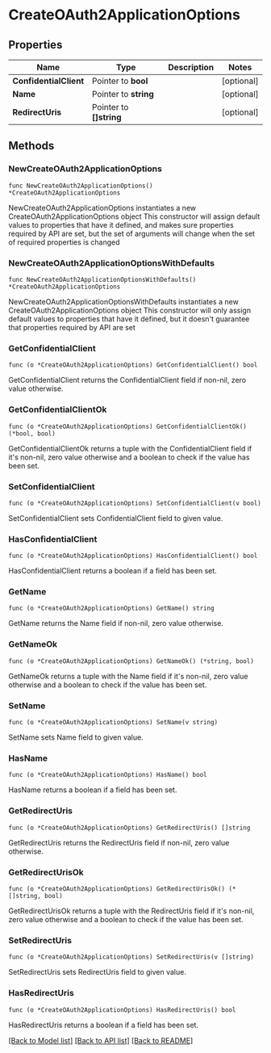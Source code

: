 # CreateOAuth2ApplicationOptions

## Properties

Name | Type | Description | Notes
------------ | ------------- | ------------- | -------------
**ConfidentialClient** | Pointer to **bool** |  | [optional] 
**Name** | Pointer to **string** |  | [optional] 
**RedirectUris** | Pointer to **[]string** |  | [optional] 

## Methods

### NewCreateOAuth2ApplicationOptions

`func NewCreateOAuth2ApplicationOptions() *CreateOAuth2ApplicationOptions`

NewCreateOAuth2ApplicationOptions instantiates a new CreateOAuth2ApplicationOptions object
This constructor will assign default values to properties that have it defined,
and makes sure properties required by API are set, but the set of arguments
will change when the set of required properties is changed

### NewCreateOAuth2ApplicationOptionsWithDefaults

`func NewCreateOAuth2ApplicationOptionsWithDefaults() *CreateOAuth2ApplicationOptions`

NewCreateOAuth2ApplicationOptionsWithDefaults instantiates a new CreateOAuth2ApplicationOptions object
This constructor will only assign default values to properties that have it defined,
but it doesn't guarantee that properties required by API are set

### GetConfidentialClient

`func (o *CreateOAuth2ApplicationOptions) GetConfidentialClient() bool`

GetConfidentialClient returns the ConfidentialClient field if non-nil, zero value otherwise.

### GetConfidentialClientOk

`func (o *CreateOAuth2ApplicationOptions) GetConfidentialClientOk() (*bool, bool)`

GetConfidentialClientOk returns a tuple with the ConfidentialClient field if it's non-nil, zero value otherwise
and a boolean to check if the value has been set.

### SetConfidentialClient

`func (o *CreateOAuth2ApplicationOptions) SetConfidentialClient(v bool)`

SetConfidentialClient sets ConfidentialClient field to given value.

### HasConfidentialClient

`func (o *CreateOAuth2ApplicationOptions) HasConfidentialClient() bool`

HasConfidentialClient returns a boolean if a field has been set.

### GetName

`func (o *CreateOAuth2ApplicationOptions) GetName() string`

GetName returns the Name field if non-nil, zero value otherwise.

### GetNameOk

`func (o *CreateOAuth2ApplicationOptions) GetNameOk() (*string, bool)`

GetNameOk returns a tuple with the Name field if it's non-nil, zero value otherwise
and a boolean to check if the value has been set.

### SetName

`func (o *CreateOAuth2ApplicationOptions) SetName(v string)`

SetName sets Name field to given value.

### HasName

`func (o *CreateOAuth2ApplicationOptions) HasName() bool`

HasName returns a boolean if a field has been set.

### GetRedirectUris

`func (o *CreateOAuth2ApplicationOptions) GetRedirectUris() []string`

GetRedirectUris returns the RedirectUris field if non-nil, zero value otherwise.

### GetRedirectUrisOk

`func (o *CreateOAuth2ApplicationOptions) GetRedirectUrisOk() (*[]string, bool)`

GetRedirectUrisOk returns a tuple with the RedirectUris field if it's non-nil, zero value otherwise
and a boolean to check if the value has been set.

### SetRedirectUris

`func (o *CreateOAuth2ApplicationOptions) SetRedirectUris(v []string)`

SetRedirectUris sets RedirectUris field to given value.

### HasRedirectUris

`func (o *CreateOAuth2ApplicationOptions) HasRedirectUris() bool`

HasRedirectUris returns a boolean if a field has been set.


[[Back to Model list]](../README.md#documentation-for-models) [[Back to API list]](../README.md#documentation-for-api-endpoints) [[Back to README]](../README.md)


